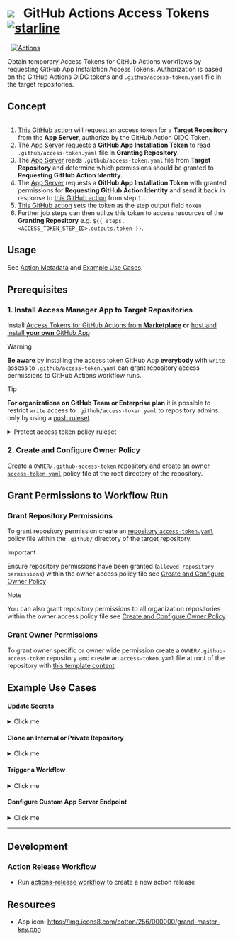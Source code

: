 # ![](https://img.icons8.com/cotton/64/000000/grand-master-key.png) &nbsp; GitHub Actions Access Tokens [![starline](https://starlines.qoo.monster/assets/qoomon/actions--access-token)](https://github.com/qoomon/starlines)
&nbsp; [![Actions](https://img.shields.io/badge/qoomon-GitHub%20Actions-blue)](https://github.com/qoomon/actions)

Obtain temporary Access Tokens for GitHub Actions workflows by requesting GitHub App Installation Access Tokens.
Authorization is based on the GitHub Actions OIDC tokens and `.github/access-token.yaml` file in the target repositories.

## Concept
<p>
  <picture>
    <source media="(prefers-color-scheme: dark)"
      srcset="/action/docs/workflow_dark.png">
    <img alt="" src="/action/docs/workflow.png">
  </picture>
</p>

1. [This GitHub action](https://github.com/marketplace/actions/access-tokens-for-github-actions) will request an access token for a **Target Repository** from the **App Server**, authorize by the GitHub Action OIDC Token.
2. The [App Server](/server) requests a **GitHub App Installation Token** to read `.github/access-token.yaml` file in **Granting Repository**.
3. The [App Server](/server) reads `.github/access-token.yaml` file from **Target Repository** and determine which permissions should be granted to **Requesting GitHub Action Identity**.
4. The [App Server](/server) requests a **GitHub App Installation Token** with granted permissions for **Requesting GitHub Action Identity** and send it back in response to [this GitHub action](https://github.com/marketplace/actions/access-manager-for-github-actions) from step `1.`.
5. [This GitHub action](https://github.com/marketplace/actions/access-tokens-for-github-actions) sets the token as the step output field `token`
6. Further job steps can then utilize this token to access resources of the **Granting Repository** e.g. `${{ steps.<ACCESS_TOKEN_STEP_ID>.outputs.token }}`.

## Usage
See [Action Metadata](/action/action.yaml) and [Example Use Cases](#example-use-cases).

## Prerequisites

### 1. Install Access Manager App to Target Repositories

Install [Access Tokens for GitHub Actions from **Marketplace**](https://github.com/marketplace/access-manager-for-github-actions)
 **or** [host and install **your own** GitHub App](/server/README.md)

> [!WARNING]
> **Be aware** by installing the access token GitHub App **everybody** with `write` assess to `.github/access-token.yaml` can grant repository access permissions to GitHub Actions workflow runs.

> [!TIP]
> **For organizations on GitHub Team or Enterprise plan** it is possible to restrict `write` access to `.github/access-token.yaml` to repository admins only by using a [push ruleset](https://docs.github.com/en/repositories/configuring-branches-and-merges-in-your-repository/managing-rulesets/about-rulesets#push-rulesets)
<details><summary>Protect access token policy ruleset</summary>

- [Create a new push ruleset](https://github.com/organizations/YOUR-ORGANIZATION/settings/rules/new?target=push)
- Set `Ruleset Name` to `Protect access token policy`
- Set `Enforcement status` to `Active`
- Hit `Add bypass`, select `Repository admin` and hit `Add selected`
- Set `Target repositories` to `All repositories`
- Enable `Restrict file paths`
  - Click `Add file path`, set `File path` to `.github/access-token.yaml` and hit `Add file path`
    - Also add file path `.github/access-token.yml`
- Hit `Create` button

</details>

### 2. Create and Configure Owner Policy

Create a `OWNER/.github-access-token` repository and create an [owner `access-token.yaml`](/action/docs/access-token.owner-template.yaml) policy file at the root directory of the repository.

## Grant Permissions to Workflow Run

### Grant Repository Permissions

To grant repository permission create an [repository `access-token.yaml`](/action/docs/access-token.repo-template.yaml) policy file within the `.github/` directory of the target repository.

> [!IMPORTANT]
> Ensure repository permissions have been granted (`allowed-repository-permissions`) within the owner access policy file see [Create and Configure Owner Policy](#2-create-and-configure-owner-policy)

> [!Note]
> You can also grant repository permissions to all organization repositories within the owner access policy file see [Create and Configure Owner Policy](#2-create-and-configure-owner-policy)

### Grant Owner Permissions

To grant owner specific or owner wide permission create a `OWNER/.github-access-token` repository and create an `access-token.yaml` file at root of the repository with [this template content](/action/docs/access-token.owner-template.yaml)

## Example Use Cases

#### Update Secrets
<details><summary>Click me</summary>

```yaml
on:
  workflow_dispatch:
  schedule:
    - cron: '0 12 * * *' # every day at 12:00 UTC

jobs:
  update-secret:
    runs-on: ubuntu-latest
    permissions:
      id-token: write

    steps:
      - uses: qoomon/actions--access-token@v3
        id: access-token
        with:
          permissions: |
            secrets: write

      - name: Update secret
        run: >-
          gh secret
          set 'API_KEY'
          --body "$(date +%s)"
          --repo ${{ github.repository }}
        env:
          GITHUB_TOKEN: ${{ steps.access-token.outputs.token }}

  read-secret:
    needs: update-secret
    runs-on: ubuntu-latest
    steps:
      - run: echo ${{ secrets.API_KEY }}
```
</details>

#### Clone an Internal or Private Repository
<details><summary>Click me</summary>

```yaml
name: GitHub Actions Access Manager Example
on:
  workflow_dispatch:
  push:
    branches:
      - main

jobs:
  checkout:
    runs-on: ubuntu-latest
    permissions:
      contents: read
      id-token: write

    steps:
      - uses: qoomon/actions--access-token@v3
        id: access-token
        with:
          repository: [target repository]
          permissions: |
            contents: read

      - uses: actions/checkout@v4
        with:
          repository: [target repository]
          token: ${{ steps.access-token.outputs.token }}
```
</details>

#### Trigger a Workflow
<details><summary>Click me</summary>

```yaml
on:
workflow_dispatch:
push:
  branches:
    - main

permissions:
id-token: write

jobs:
build:
  runs-on: ubuntu-latest
  steps:
    - uses: qoomon/actions--access-token@v3
      id: access-token
      with:
        permissions: |
          actions: write

    - name: Trigger workflow
      run: >-
        gh workflow
        run [target workflow].yml
        --field logLevel=debug
      env:
        GITHUB_TOKEN: ${{steps.access-token.outputs.token}}
    # ...
```
</details>

#### Configure Custom App Server Endpoint
<details><summary>Click me</summary>

```yaml
on:
workflow_dispatch:
push:
  branches:
    - main

permissions:
id-token: write

jobs:
build:
  runs-on: ubuntu-latest
  steps:
    - uses: qoomon/actions--access-token@v3
      id: access-token
      with:
        permissions: |
          actions: write
        app-server: |
          url: https://app-server.example.com
          # auth:
          #   type: aws
          #   roleArn: arn:aws:iam::123456789012:role/# github-actions-access-token-api-access
          #   region: eu-central-1
          #   service: lambda

    - name: Trigger workflow
      run: >-
        gh workflow
        run [target workflow].yml
        --field logLevel=debug
      env:
        GITHUB_TOKEN: ${{steps.access-token.outputs.token}}
    # ...
```
</details>

---

## Development

### Action Release Workflow
- Run [actions-release workflow](https://github.com/qoomon/actions--access-token/actions/workflows/action-release.yml) to create a new action release

## Resources
* App icon: https://img.icons8.com/cotton/256/000000/grand-master-key.png
